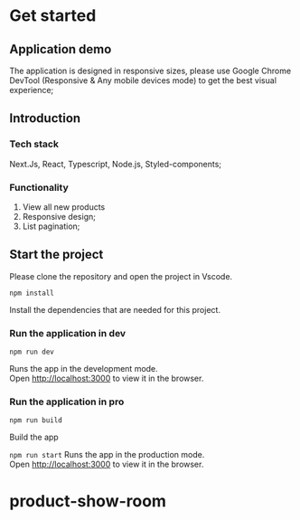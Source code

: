# Get started

## Application demo

The application is designed in responsive sizes, please use Google Chrome DevTool (Responsive & Any mobile devices mode) to get the best visual experience;

## Introduction

### Tech stack

Next.Js, React, Typescript, Node.js, Styled-components;

### Functionality

1. View all new products
2. Responsive design;
3. List pagination;

## Start the project

Please clone the repository and open the project in Vscode.

`npm install`

Install the dependencies that are needed for this project.

### Run the application in dev

`npm run dev`

Runs the app in the development mode.\
Open [http://localhost:3000](http://localhost:3000) to view it in the browser.

### Run the application in pro

`npm run build`

Build the app

`npm run start`
Runs the app in the production mode.\
Open [http://localhost:3000](http://localhost:3000) to view it in the browser.

# product-show-room
